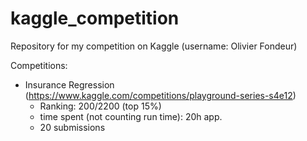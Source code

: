# kaggle_competition
Repository for my competition on Kaggle (username: Olivier Fondeur)

Competitions:
- Insurance Regression (https://www.kaggle.com/competitions/playground-series-s4e12)
    - Ranking: 200/2200 (top 15%)
    - time spent (not counting run time): 20h app.
    - 20 submissions
